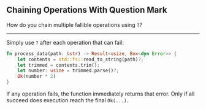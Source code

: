 ## Chaining Operations With Question Mark

How do you chain multiple fallible operations using `?`?

---

Simply use `?` after each operation that can fail:

```rust
fn process_data(path: &str) -> Result<usize, Box<dyn Error>> {
    let contents = std::fs::read_to_string(path)?;
    let trimmed = contents.trim();
    let number: usize = trimmed.parse()?;
    Ok(number * 2)
}
```

If any operation fails, the function immediately returns that error. Only if all succeed does execution reach the final `Ok(...)`.

